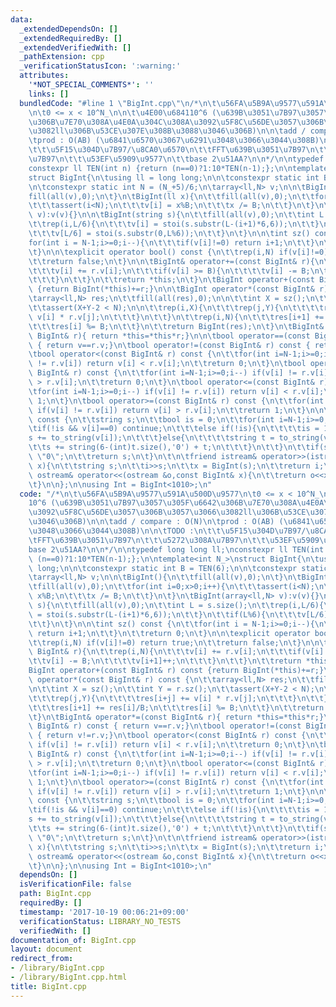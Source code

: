 ```yaml
---
data:
  _extendedDependsOn: []
  _extendedRequiredBy: []
  _extendedVerifiedWith: []
  _pathExtension: cpp
  _verificationStatusIcon: ':warning:'
  attributes:
    '*NOT_SPECIAL_COMMENTS*': ''
    links: []
  bundledCode: "#line 1 \"BigInt.cpp\"\n/*\n\t\u56FA\u5B9A\u9577\u591A\u500D\u9577\
    \n\t0 <= x < 10^N_\n\n\t\u4E00\u684110^6 (\u639B\u3051\u7B97\u3057\u305F\u6642\
    \u306B\u7E70\u308A\u4E0A\u304C\u308A\u3092\u5F8C\u56DE\u3057\u306B\u3057\u3066\
    \u3082ll\u306B\u53CE\u307E\u308B\u3088\u3046\u306B)\n\n\tadd / compare : O(N)\n\
    \tprod : O(AB) (\u6841\u6570\u3067\u6291\u3048\u3066\u3044\u308B)\n\n\tTODO :\n\
    \t\t\u5F15\u304D\u7B97/\u8CA0\u6570\n\t\tFFT\u639B\u3051\u7B97\n\t\t\u5272\u308A\
    \u7B97\n\t\t\u53EF\u5909\u9577\n\t\tbase 2\u51AA?\n\n*/\n\ntypedef long long ll;\n\
    constexpr ll TEN(int n) {return (n==0)?1:10*TEN(n-1);};\n\ntemplate<int N_>\n\
    struct BigInt{\n\tusing ll = long long;\n\n\tconstexpr static int B = TEN(6);\n\
    \n\tconstexpr static int N = (N_+5)/6;\n\tarray<ll,N> v;\n\n\tBigInt(){\n\t\t\
    fill(all(v),0);\n\t}\n\tBigInt(ll x){\n\t\tfill(all(v),0);\n\t\tfor(int i=0;x>0;i++){\n\
    \t\t\tassert(i<N);\n\t\t\tv[i] = x%B;\n\t\t\tx /= B;\n\t\t}\n\t}\n\tBigInt(array<ll,N>\
    \ v):v(v){}\n\n\tBigInt(string s){\n\t\tfill(all(v),0);\n\t\tint L = s.size();\n\
    \t\trep(i,L/6){\n\t\t\tv[i] = stoi(s.substr(L-(i+1)*6,6));\n\t\t}\n\t\tif(L%6){\n\
    \t\t\tv[L/6] = stoi(s.substr(0,L%6));\n\t\t}\n\t}\n\n\tint sz() const {\n\t\t\
    for(int i = N-1;i>=0;i--){\n\t\t\tif(v[i]!=0) return i+1;\n\t\t}\n\t\treturn 0;\n\
    \t}\n\n\texplicit operator bool() const {\n\t\trep(i,N) if(v[i]!=0) return true;\n\
    \t\treturn false;\n\t}\n\n\tBigInt& operator+=(const BigInt& r){\n\t\trep(i,N){\n\
    \t\t\tv[i] += r.v[i];\n\t\t\tif(v[i] >= B){\n\t\t\t\tv[i] -= B;\n\t\t\t\tv[i+1]++;\n\
    \t\t\t}\n\t\t}\n\t\treturn *this;\n\t}\n\tBigInt operator+(const BigInt& r) const\
    \ {return BigInt(*this)+=r;}\n\n\tBigInt operator*(const BigInt& r) const {\n\t\
    \tarray<ll,N> res;\n\t\tfill(all(res),0);\n\n\t\tint X = sz();\n\t\tint Y = r.sz();\n\
    \t\tassert(X+Y-2 < N);\n\n\t\trep(i,X){\n\t\t\trep(j,Y){\n\t\t\t\tres[i+j] +=\
    \ v[i] * r.v[j];\n\t\t\t}\n\t\t}\n\t\trep(i,N){\n\t\t\tres[i+1] += res[i]/B;\n\
    \t\t\tres[i] %= B;\n\t\t}\n\t\treturn BigInt(res);\n\t}\n\tBigInt& operator*=(const\
    \ BigInt& r){ return *this=*this*r;}\n\n\tbool operator==(const BigInt& r) const\
    \ { return v==r.v;}\n\tbool operator!=(const BigInt& r) const { return v!=r.v;}\n\
    \tbool operator<(const BigInt& r) const {\n\t\tfor(int i=N-1;i>=0;i--) if(v[i]\
    \ != r.v[i]) return v[i] < r.v[i];\n\t\treturn 0;\n\t}\n\tbool operator>(const\
    \ BigInt& r) const {\n\t\tfor(int i=N-1;i>=0;i--) if(v[i] != r.v[i]) return v[i]\
    \ > r.v[i];\n\t\treturn 0;\n\t}\n\tbool operator<=(const BigInt& r) const {\n\t\
    \tfor(int i=N-1;i>=0;i--) if(v[i] != r.v[i]) return v[i] < r.v[i];\n\t\treturn\
    \ 1;\n\t}\n\tbool operator>=(const BigInt& r) const {\n\t\tfor(int i=N-1;i>=0;i--)\
    \ if(v[i] != r.v[i]) return v[i] > r.v[i];\n\t\treturn 1;\n\t}\n\n\n\tstring to_str()\
    \ const {\n\t\tstring s;\n\t\tbool is = 0;\n\t\tfor(int i=N-1;i>=0;i--){\n\t\t\
    \tif(!is && v[i]==0) continue;\n\t\t\telse if(!is){\n\t\t\t\tis = 1;\n\t\t\t\t\
    s += to_string(v[i]);\n\t\t\t}else{\n\t\t\t\tstring t = to_string(v[i]);\n\t\t\
    \t\ts += string(6-(int)t.size(),'0') + t;\n\t\t\t}\n\t\t}\n\t\tif(s==\"\") s =\
    \ \"0\";\n\t\treturn s;\n\t}\n\t\n\tfriend istream& operator>>(istream &i,BigInt&\
    \ x){\n\t\tstring s;\n\t\ti>>s;\n\t\tx = BigInt(s);\n\t\treturn i;\n\t}\n\tfriend\
    \ ostream& operator<<(ostream &o,const BigInt& x){\n\t\treturn o<<x.to_str();\n\
    \t}\n\n};\n\nusing Int = BigInt<1010>;\n"
  code: "/*\n\t\u56FA\u5B9A\u9577\u591A\u500D\u9577\n\t0 <= x < 10^N_\n\n\t\u4E00\u6841\
    10^6 (\u639B\u3051\u7B97\u3057\u305F\u6642\u306B\u7E70\u308A\u4E0A\u304C\u308A\
    \u3092\u5F8C\u56DE\u3057\u306B\u3057\u3066\u3082ll\u306B\u53CE\u307E\u308B\u3088\
    \u3046\u306B)\n\n\tadd / compare : O(N)\n\tprod : O(AB) (\u6841\u6570\u3067\u6291\
    \u3048\u3066\u3044\u308B)\n\n\tTODO :\n\t\t\u5F15\u304D\u7B97/\u8CA0\u6570\n\t\
    \tFFT\u639B\u3051\u7B97\n\t\t\u5272\u308A\u7B97\n\t\t\u53EF\u5909\u9577\n\t\t\
    base 2\u51AA?\n\n*/\n\ntypedef long long ll;\nconstexpr ll TEN(int n) {return\
    \ (n==0)?1:10*TEN(n-1);};\n\ntemplate<int N_>\nstruct BigInt{\n\tusing ll = long\
    \ long;\n\n\tconstexpr static int B = TEN(6);\n\n\tconstexpr static int N = (N_+5)/6;\n\
    \tarray<ll,N> v;\n\n\tBigInt(){\n\t\tfill(all(v),0);\n\t}\n\tBigInt(ll x){\n\t\
    \tfill(all(v),0);\n\t\tfor(int i=0;x>0;i++){\n\t\t\tassert(i<N);\n\t\t\tv[i] =\
    \ x%B;\n\t\t\tx /= B;\n\t\t}\n\t}\n\tBigInt(array<ll,N> v):v(v){}\n\n\tBigInt(string\
    \ s){\n\t\tfill(all(v),0);\n\t\tint L = s.size();\n\t\trep(i,L/6){\n\t\t\tv[i]\
    \ = stoi(s.substr(L-(i+1)*6,6));\n\t\t}\n\t\tif(L%6){\n\t\t\tv[L/6] = stoi(s.substr(0,L%6));\n\
    \t\t}\n\t}\n\n\tint sz() const {\n\t\tfor(int i = N-1;i>=0;i--){\n\t\t\tif(v[i]!=0)\
    \ return i+1;\n\t\t}\n\t\treturn 0;\n\t}\n\n\texplicit operator bool() const {\n\
    \t\trep(i,N) if(v[i]!=0) return true;\n\t\treturn false;\n\t}\n\n\tBigInt& operator+=(const\
    \ BigInt& r){\n\t\trep(i,N){\n\t\t\tv[i] += r.v[i];\n\t\t\tif(v[i] >= B){\n\t\t\
    \t\tv[i] -= B;\n\t\t\t\tv[i+1]++;\n\t\t\t}\n\t\t}\n\t\treturn *this;\n\t}\n\t\
    BigInt operator+(const BigInt& r) const {return BigInt(*this)+=r;}\n\n\tBigInt\
    \ operator*(const BigInt& r) const {\n\t\tarray<ll,N> res;\n\t\tfill(all(res),0);\n\
    \n\t\tint X = sz();\n\t\tint Y = r.sz();\n\t\tassert(X+Y-2 < N);\n\n\t\trep(i,X){\n\
    \t\t\trep(j,Y){\n\t\t\t\tres[i+j] += v[i] * r.v[j];\n\t\t\t}\n\t\t}\n\t\trep(i,N){\n\
    \t\t\tres[i+1] += res[i]/B;\n\t\t\tres[i] %= B;\n\t\t}\n\t\treturn BigInt(res);\n\
    \t}\n\tBigInt& operator*=(const BigInt& r){ return *this=*this*r;}\n\n\tbool operator==(const\
    \ BigInt& r) const { return v==r.v;}\n\tbool operator!=(const BigInt& r) const\
    \ { return v!=r.v;}\n\tbool operator<(const BigInt& r) const {\n\t\tfor(int i=N-1;i>=0;i--)\
    \ if(v[i] != r.v[i]) return v[i] < r.v[i];\n\t\treturn 0;\n\t}\n\tbool operator>(const\
    \ BigInt& r) const {\n\t\tfor(int i=N-1;i>=0;i--) if(v[i] != r.v[i]) return v[i]\
    \ > r.v[i];\n\t\treturn 0;\n\t}\n\tbool operator<=(const BigInt& r) const {\n\t\
    \tfor(int i=N-1;i>=0;i--) if(v[i] != r.v[i]) return v[i] < r.v[i];\n\t\treturn\
    \ 1;\n\t}\n\tbool operator>=(const BigInt& r) const {\n\t\tfor(int i=N-1;i>=0;i--)\
    \ if(v[i] != r.v[i]) return v[i] > r.v[i];\n\t\treturn 1;\n\t}\n\n\n\tstring to_str()\
    \ const {\n\t\tstring s;\n\t\tbool is = 0;\n\t\tfor(int i=N-1;i>=0;i--){\n\t\t\
    \tif(!is && v[i]==0) continue;\n\t\t\telse if(!is){\n\t\t\t\tis = 1;\n\t\t\t\t\
    s += to_string(v[i]);\n\t\t\t}else{\n\t\t\t\tstring t = to_string(v[i]);\n\t\t\
    \t\ts += string(6-(int)t.size(),'0') + t;\n\t\t\t}\n\t\t}\n\t\tif(s==\"\") s =\
    \ \"0\";\n\t\treturn s;\n\t}\n\t\n\tfriend istream& operator>>(istream &i,BigInt&\
    \ x){\n\t\tstring s;\n\t\ti>>s;\n\t\tx = BigInt(s);\n\t\treturn i;\n\t}\n\tfriend\
    \ ostream& operator<<(ostream &o,const BigInt& x){\n\t\treturn o<<x.to_str();\n\
    \t}\n\n};\n\nusing Int = BigInt<1010>;\n"
  dependsOn: []
  isVerificationFile: false
  path: BigInt.cpp
  requiredBy: []
  timestamp: '2017-10-19 00:06:21+09:00'
  verificationStatus: LIBRARY_NO_TESTS
  verifiedWith: []
documentation_of: BigInt.cpp
layout: document
redirect_from:
- /library/BigInt.cpp
- /library/BigInt.cpp.html
title: BigInt.cpp
---
```

